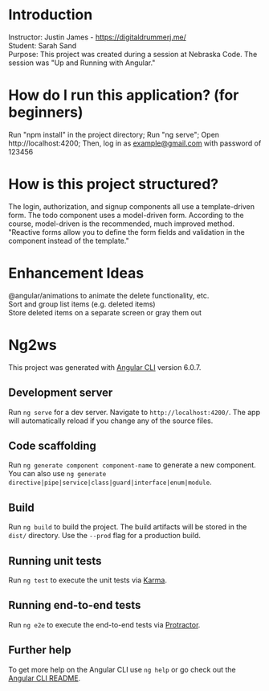 # Introduction

Instructor: Justin James - https://digitaldrummerj.me/  
Student: Sarah Sand  
Purpose: This project was created during a session at Nebraska Code. The session was "Up and Running with Angular."

# How do I run this application? (for beginners)

Run "npm install" in the project directory; Run "ng serve"; Open http://localhost:4200; Then, log in as example@gmail.com with password of 123456

# How is this project structured?

The login, authorization, and signup components all use a template-driven form. The todo component uses a model-driven form. According to the course, model-driven is the recommended, much improved method. "Reactive forms allow you to define the form fields and validation in the component instead of the template."

# Enhancement Ideas

@angular/animations to animate the delete functionality, etc.  
Sort and group list items (e.g. deleted items)  
Store deleted items on a separate screen or gray them out

# Ng2ws

This project was generated with [Angular CLI](https://github.com/angular/angular-cli) version 6.0.7. 

## Development server

Run `ng serve` for a dev server. Navigate to `http://localhost:4200/`. The app will automatically reload if you change any of the source files.

## Code scaffolding

Run `ng generate component component-name` to generate a new component. You can also use `ng generate directive|pipe|service|class|guard|interface|enum|module`.

## Build

Run `ng build` to build the project. The build artifacts will be stored in the `dist/` directory. Use the `--prod` flag for a production build.

## Running unit tests

Run `ng test` to execute the unit tests via [Karma](https://karma-runner.github.io).

## Running end-to-end tests

Run `ng e2e` to execute the end-to-end tests via [Protractor](http://www.protractortest.org/).

## Further help

To get more help on the Angular CLI use `ng help` or go check out the [Angular CLI README](https://github.com/angular/angular-cli/blob/master/README.md).

